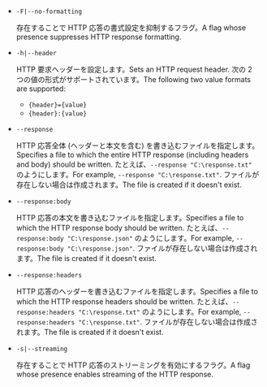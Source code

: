 * `-F|--no-formatting`

  <span data-ttu-id="10bf2-101">存在することで HTTP 応答の書式設定を抑制するフラグ。</span><span class="sxs-lookup"><span data-stu-id="10bf2-101">A flag whose presence suppresses HTTP response formatting.</span></span>

* `-h|--header`

  <span data-ttu-id="10bf2-102">HTTP 要求ヘッダーを設定します。</span><span class="sxs-lookup"><span data-stu-id="10bf2-102">Sets an HTTP request header.</span></span> <span data-ttu-id="10bf2-103">次の 2 つの値の形式がサポートされています。</span><span class="sxs-lookup"><span data-stu-id="10bf2-103">The following two value formats are supported:</span></span>

  * `{header}={value}`
  * `{header}:{value}`

* `--response`

  <span data-ttu-id="10bf2-104">HTTP 応答全体 (ヘッダーと本文を含む) を書き込むファイルを指定します。</span><span class="sxs-lookup"><span data-stu-id="10bf2-104">Specifies a file to which the entire HTTP response (including headers and body) should be written.</span></span> <span data-ttu-id="10bf2-105">たとえば、`--response "C:\response.txt"` のようにします。</span><span class="sxs-lookup"><span data-stu-id="10bf2-105">For example, `--response "C:\response.txt"`.</span></span> <span data-ttu-id="10bf2-106">ファイルが存在しない場合は作成されます。</span><span class="sxs-lookup"><span data-stu-id="10bf2-106">The file is created if it doesn't exist.</span></span>

* `--response:body`

  <span data-ttu-id="10bf2-107">HTTP 応答の本文を書き込むファイルを指定します。</span><span class="sxs-lookup"><span data-stu-id="10bf2-107">Specifies a file to which the HTTP response body should be written.</span></span> <span data-ttu-id="10bf2-108">たとえば、`--response:body "C:\response.json"` のようにします。</span><span class="sxs-lookup"><span data-stu-id="10bf2-108">For example, `--response:body "C:\response.json"`.</span></span> <span data-ttu-id="10bf2-109">ファイルが存在しない場合は作成されます。</span><span class="sxs-lookup"><span data-stu-id="10bf2-109">The file is created if it doesn't exist.</span></span>

* `--response:headers`

  <span data-ttu-id="10bf2-110">HTTP 応答のヘッダーを書き込むファイルを指定します。</span><span class="sxs-lookup"><span data-stu-id="10bf2-110">Specifies a file to which the HTTP response headers should be written.</span></span> <span data-ttu-id="10bf2-111">たとえば、`--response:headers "C:\response.txt"` のようにします。</span><span class="sxs-lookup"><span data-stu-id="10bf2-111">For example, `--response:headers "C:\response.txt"`.</span></span> <span data-ttu-id="10bf2-112">ファイルが存在しない場合は作成されます。</span><span class="sxs-lookup"><span data-stu-id="10bf2-112">The file is created if it doesn't exist.</span></span>

* `-s|--streaming`

  <span data-ttu-id="10bf2-113">存在することで HTTP 応答のストリーミングを有効にするフラグ。</span><span class="sxs-lookup"><span data-stu-id="10bf2-113">A flag whose presence enables streaming of the HTTP response.</span></span>
